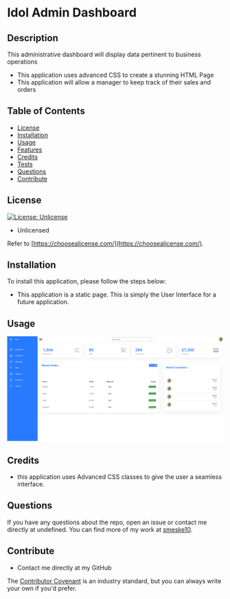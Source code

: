 # Idol Admin Dashboard

## Description

This administrative dashboard will display data pertinent to business operations

- This application uses advanced CSS to create a stunning HTML Page
- This application will allow a manager to keep track of their sales and orders

## Table of Contents

- [License](#license)
- [Installation](#installation)
- [Usage](#usage)
- [Features](#features)
- [Credits](#credits)
- [Tests](#tests)
- [Questions](#questions)
- [Contribute](#Contribute)

## License

[![License: Unlicense](https://img.shields.io/badge/license-Unlicense-blue.svg)](http://unlicense.org/)

- Unlicensed

Refer to [https://choosealicense.com/](https://choosealicense.com/).

## Installation

To install this application, please follow the steps below:

- This application is a static page. This is simply the User Interface for a future application.

## Usage

![Screenshot of Application](/assets/Idol%20Dashboard.png)

## Credits

- this application uses Advanced CSS classes to give the user a seamless interface.

## Questions

If you have any questions about the repo, open an issue or contact me directly at undefined. You can find more of my work at [smeske10](https://github.com/smeske10/).

## Contribute

- Contact me directly at my GitHub

The [Contributor Covenant](https://www.contributor-covenant.org/) is an industry standard, but you can always write your own if you'd prefer.
